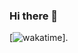 ### Hi there 👋

<!--
**username-Everam/username-Everam** is a ✨ _special_ ✨ repository because its `README.md` (this file) appears on your GitHub profile.

Here are some ideas to get you started:

- 🔭 I’m currently working on ...
- 🌱 I’m currently learning ...
- 👯 I’m looking to collaborate on ...
- 🤔 I’m looking for help with ...
- 💬 Ask me about ...
- 📫 How to reach me: ...
- 😄 Pronouns: ...
- ⚡ Fun fact: ...
-->
[![wakatime]([https://wakatime.com/badge/user/caec66d3-3496-43b9-bf0c-6f21d1f3f8a2.svg])].
